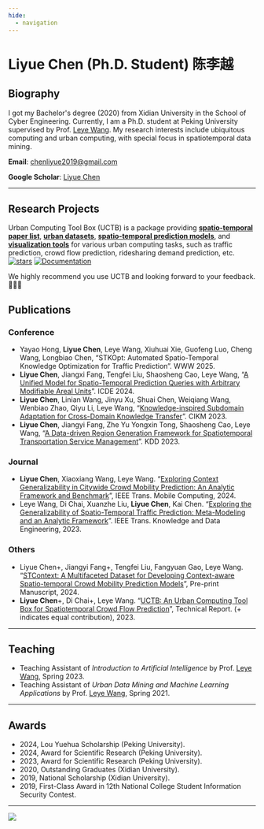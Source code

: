 ```yaml
---
hide:
  - navigation
---
```

# Liyue Chen (Ph.D. Student) 陈李越

## Biography

I got my Bachelor's degree (2020) from Xidian University in the School of Cyber Engineering. Currently, I am a Ph.D. student at Peking University supervised by Prof. [Leye Wang](https://wangleye.github.io/). My research interests include ubiquitous computing and urban computing, with special focus in spatiotemporal data mining.

**Email**: chenliyue2019@gmail.com

**Google Scholar**: [Liyue Chen](https://scholar.google.com/citations?user=qZm0HpgAAAAJ)

------

##  Research Projects

Urban Computing Tool Box (UCTB) is a package providing [**spatio-temporal paper list**](https://github.com/uctb/ST-Paper), [**urban datasets**](https://github.com/uctb/Urban-Dataset), [**spatio-temporal prediction models**](https://github.com/uctb/UCTB), and [**visualization tools**](https://github.com/uctb/visualization-tool-UCTB) for various urban computing tasks, such as traffic prediction, crowd flow prediction, ridesharing demand prediction, etc.  [![stars](https://img.shields.io/github/stars/uctb/UCTB?style=social)](https://github.com/uctb/UCTB) [![Documentation](https://img.shields.io/badge/api-reference-blue.svg)](https://uctb.github.io/UCTB/)

We highly recommend you use UCTB and looking forward to your feedback. 🤩🤩🤩

## Publications

### Conference

* Yayao Hong, **Liyue Chen**, Leye Wang, Xiuhuai Xie, Guofeng Luo, Cheng Wang, Longbiao Chen, “STKOpt: Automated Spatio-Temporal Knowledge Optimization for Traffic Prediction”. WWW 2025.
* **Liyue Chen**, Jiangxi Fang, Tengfei Liu, Shaosheng Cao, Leye Wang, “[A Unified Model for Spatio-Temporal Prediction Queries with Arbitrary Modifiable Areal Units](https://arxiv.org/abs/2403.07022)”. ICDE 2024.
* **Liyue Chen**, Linian Wang, Jinyu Xu, Shuai Chen, Weiqiang Wang, Wenbiao Zhao, Qiyu Li, Leye Wang,  “[Knowledge-inspired Subdomain Adaptation for Cross-Domain Knowledge Transfer](https://arxiv.org/abs/2308.09724)”. CIKM 2023.
* **Liyue Chen**, Jiangyi Fang, Zhe Yu Yongxin Tong, Shaosheng Cao, Leye Wang, “[A Data-driven Region Generation Framework for Spatiotemporal Transportation Service Management](https://arxiv.org/abs/2306.02806)”. KDD 2023.

### Journal

* **Liyue Chen**, Xiaoxiang Wang, Leye Wang. “[Exploring Context Generalizability in Citywide Crowd Mobility Prediction: An Analytic Framework and Benchmark](https://arxiv.org/pdf/2106.16046.pdf)”, IEEE Trans. Mobile Computing, 2024.
* Leye Wang, Di Chai, Xuanzhe Liu, **Liyue Chen**, Kai Chen. “[Exploring the Generalizability of Spatio-Temporal Traffic Prediction: Meta-Modeling and an Analytic Framework](https://ieeexplore.ieee.org/document/9627543)”. IEEE Trans. Knowledge and Data Engineering, 2023.

### Others

- Liyue Chen+, Jiangyi Fang+, Tengfei Liu, Fangyuan Gao, Leye Wang. “[STContext: A Multifaceted Dataset for Developing Context-aware Spatio-temporal Crowd Mobility Prediction Models](https://arxiv.org/abs/2501.03583)”, Pre-print Manuscript, 2024.
- **Liyue Chen**+, Di Chai+, Leye Wang. “[UCTB: An Urban Computing Tool Box for Spatiotemporal Crowd Flow Prediction](https://arxiv.org/abs/2306.04144)”, Technical Report. (\+ indicates equal contribution), 2023.

------

## Teaching

* Teaching Assistant of *Introduction to Artificial Intelligence* by Prof. [Leye Wang](https://wangleye.github.io/), Spring 2023.
* Teaching Assistant of *Urban Data Mining and Machine Learning Applications* by Prof. [Leye Wang](https://wangleye.github.io/), Spring 2021.

------

## Awards

* 2024, Lou Yuehua Scholarship (Peking University).
* 2024, Award for Scientific Research (Peking University).
* 2023, Award for Scientific Research (Peking University).
* 2020, Outstanding Graduates (Xidian University).
* 2019, National Scholarship (Xidian University).
* 2019, First-Class Award in 12th National College Student Information Security Contest.

------

<a href="https://mapmyvisitors.com/web/1bvyh"  title="Visit tracker"><img src="https://mapmyvisitors.com/map.png?d=MkOmU8-cENHvLDVoz15i6zPrOyX0ePs86fD24bBgCAM&cl=ffffff" /></a>
